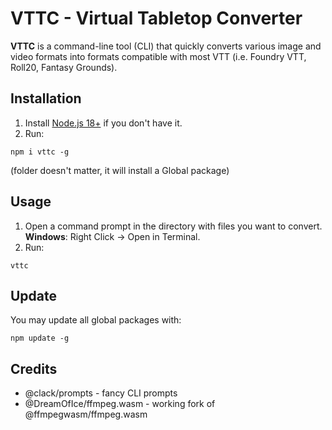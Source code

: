 # VTTC - Virtual Tabletop Converter

**VTTC** is a command-line tool (CLI) that quickly converts various image and video formats into formats compatible with most VTT (i.e. Foundry VTT, Roll20, Fantasy Grounds).

## Installation

1. Install [Node.js 18+](https://nodejs.org/en/download) if you don't have it.
2. Run:

```
npm i vttc -g
```

(folder doesn't matter, it will install a Global package)

## Usage

1. Open a command prompt in the directory with files you want to convert. **Windows**: Right Click -> Open in Terminal.
2. Run:

```
vttc
```

## Update

You may update all global packages with:

```
npm update -g
```

## Credits

- @clack/prompts - fancy CLI prompts
- @DreamOfIce/ffmpeg.wasm - working fork of @ffmpegwasm/ffmpeg.wasm
